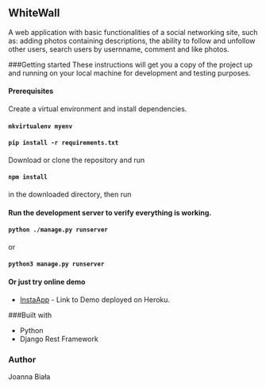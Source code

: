 ## WhiteWall

A web application with basic functionalities of a social networking
 site, such as: adding photos containing descriptions, the ability to 
follow and unfollow other users, search users by usernname, comment and like photos.

###Getting started
These instructions will get you a copy of the project 
up and running on your local machine for development and testing purposes.

#### Prerequisites
Create a virtual environment and install dependencies.
#### `mkvirtualenv myenv`
#### `pip install -r requirements.txt`
Download or clone the repository and run
#### `npm install` 
in the downloaded directory, then run
#### Run the development server to verify everything is working.

#### `python ./manage.py runserver`
or
#### `python3 manage.py runserver`


#### Or just try online demo

* [InstaApp](https://inst-app-frontend.herokuapp.com/) - Link to Demo deployed on Heroku.

###Built with
* Python
* Django Rest Framework

### Author
Joanna Biała
